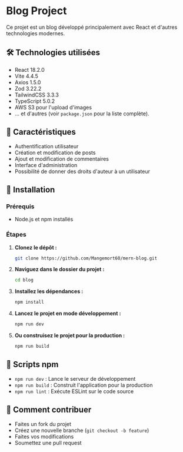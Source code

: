 # Blog Project

Ce projet est un blog développé principalement avec React et d'autres technologies modernes.

## 🛠 Technologies utilisées

- React 18.2.0
- Vite 4.4.5
- Axios 1.5.0
- Zod 3.22.2
- TailwindCSS 3.3.3
- TypeScript 5.0.2
- AWS S3 pour l'upload d'images
- ... et d'autres (voir `package.json` pour la liste complète).

## 🌟 Caractéristiques

- Authentification utilisateur
- Création et modification de posts
- Ajout et modification de commentaires
- Interface d'administration
- Possibilité de donner des droits d'auteur à un utilisateur

## 🚀 Installation

### Prérequis

- Node.js et npm installés

### Étapes

1. **Clonez le dépôt :**

    ```bash
    git clone https://github.com/Mangemort60/mern-blog.git
    ```

2. **Naviguez dans le dossier du projet :**

    ```bash
    cd blog
    ```

3. **Installez les dépendances :**

    ```bash
    npm install
    ```

4. **Lancez le projet en mode développement :**

    ```bash
    npm run dev
    ```

5. **Ou construisez le projet pour la production :**

    ```bash
    npm run build
    ```

## 📜 Scripts npm

- `npm run dev` : Lance le serveur de développement
- `npm run build` : Construit l'application pour la production
- `npm run lint` : Exécute ESLint sur le code source

## 🤝 Comment contribuer

- Faites un fork du projet
- Créez une nouvelle branche (`git checkout -b feature`)
- Faites vos modifications
- Soumettez une pull request


